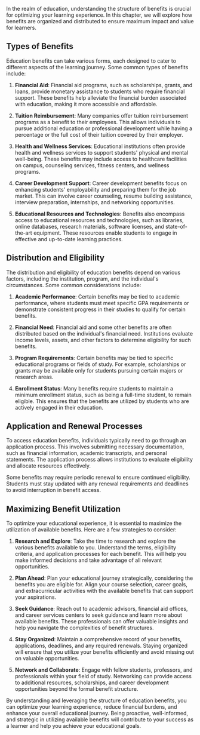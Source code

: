 
In the realm of education, understanding the structure of benefits is crucial for optimizing your learning experience. In this chapter, we will explore how benefits are organized and distributed to ensure maximum impact and value for learners.

Types of Benefits
-----------------

Education benefits can take various forms, each designed to cater to different aspects of the learning journey. Some common types of benefits include:

1. **Financial Aid**: Financial aid programs, such as scholarships, grants, and loans, provide monetary assistance to students who require financial support. These benefits help alleviate the financial burden associated with education, making it more accessible and affordable.

2. **Tuition Reimbursement**: Many companies offer tuition reimbursement programs as a benefit to their employees. This allows individuals to pursue additional education or professional development while having a percentage or the full cost of their tuition covered by their employer.

3. **Health and Wellness Services**: Educational institutions often provide health and wellness services to support students' physical and mental well-being. These benefits may include access to healthcare facilities on campus, counseling services, fitness centers, and wellness programs.

4. **Career Development Support**: Career development benefits focus on enhancing students' employability and preparing them for the job market. This can involve career counseling, resume building assistance, interview preparation, internships, and networking opportunities.

5. **Educational Resources and Technologies**: Benefits also encompass access to educational resources and technologies, such as libraries, online databases, research materials, software licenses, and state-of-the-art equipment. These resources enable students to engage in effective and up-to-date learning practices.

Distribution and Eligibility
----------------------------

The distribution and eligibility of education benefits depend on various factors, including the institution, program, and the individual's circumstances. Some common considerations include:

1. **Academic Performance**: Certain benefits may be tied to academic performance, where students must meet specific GPA requirements or demonstrate consistent progress in their studies to qualify for certain benefits.

2. **Financial Need**: Financial aid and some other benefits are often distributed based on the individual's financial need. Institutions evaluate income levels, assets, and other factors to determine eligibility for such benefits.

3. **Program Requirements**: Certain benefits may be tied to specific educational programs or fields of study. For example, scholarships or grants may be available only for students pursuing certain majors or research areas.

4. **Enrollment Status**: Many benefits require students to maintain a minimum enrollment status, such as being a full-time student, to remain eligible. This ensures that the benefits are utilized by students who are actively engaged in their education.

Application and Renewal Processes
---------------------------------

To access education benefits, individuals typically need to go through an application process. This involves submitting necessary documentation, such as financial information, academic transcripts, and personal statements. The application process allows institutions to evaluate eligibility and allocate resources effectively.

Some benefits may require periodic renewal to ensure continued eligibility. Students must stay updated with any renewal requirements and deadlines to avoid interruption in benefit access.

Maximizing Benefit Utilization
------------------------------

To optimize your educational experience, it is essential to maximize the utilization of available benefits. Here are a few strategies to consider:

1. **Research and Explore**: Take the time to research and explore the various benefits available to you. Understand the terms, eligibility criteria, and application processes for each benefit. This will help you make informed decisions and take advantage of all relevant opportunities.

2. **Plan Ahead**: Plan your educational journey strategically, considering the benefits you are eligible for. Align your course selection, career goals, and extracurricular activities with the available benefits that can support your aspirations.

3. **Seek Guidance**: Reach out to academic advisors, financial aid offices, and career services centers to seek guidance and learn more about available benefits. These professionals can offer valuable insights and help you navigate the complexities of benefit structures.

4. **Stay Organized**: Maintain a comprehensive record of your benefits, applications, deadlines, and any required renewals. Staying organized will ensure that you utilize your benefits efficiently and avoid missing out on valuable opportunities.

5. **Network and Collaborate**: Engage with fellow students, professors, and professionals within your field of study. Networking can provide access to additional resources, scholarships, and career development opportunities beyond the formal benefit structure.

By understanding and leveraging the structure of education benefits, you can optimize your learning experience, reduce financial burdens, and enhance your overall educational journey. Being proactive, well-informed, and strategic in utilizing available benefits will contribute to your success as a learner and help you achieve your educational goals.
